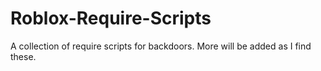 # Roblox-Require-Scripts
A collection of require scripts for backdoors.
More will be added as I find these.

